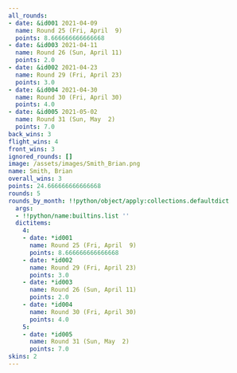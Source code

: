 ```yaml
---
all_rounds:
- date: &id001 2021-04-09
  name: Round 25 (Fri, April  9)
  points: 8.666666666666668
- date: &id003 2021-04-11
  name: Round 26 (Sun, April 11)
  points: 2.0
- date: &id002 2021-04-23
  name: Round 29 (Fri, April 23)
  points: 3.0
- date: &id004 2021-04-30
  name: Round 30 (Fri, April 30)
  points: 4.0
- date: &id005 2021-05-02
  name: Round 31 (Sun, May  2)
  points: 7.0
back_wins: 3
flight_wins: 4
front_wins: 3
ignored_rounds: []
image: /assets/images/Smith_Brian.png
name: Smith, Brian
overall_wins: 3
points: 24.666666666666668
rounds: 5
rounds_by_month: !!python/object/apply:collections.defaultdict
  args:
  - !!python/name:builtins.list ''
  dictitems:
    4:
    - date: *id001
      name: Round 25 (Fri, April  9)
      points: 8.666666666666668
    - date: *id002
      name: Round 29 (Fri, April 23)
      points: 3.0
    - date: *id003
      name: Round 26 (Sun, April 11)
      points: 2.0
    - date: *id004
      name: Round 30 (Fri, April 30)
      points: 4.0
    5:
    - date: *id005
      name: Round 31 (Sun, May  2)
      points: 7.0
skins: 2
---
```

